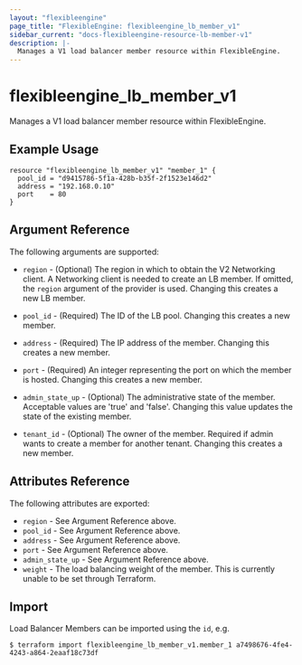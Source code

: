 ```yaml
---
layout: "flexibleengine"
page_title: "FlexibleEngine: flexibleengine_lb_member_v1"
sidebar_current: "docs-flexibleengine-resource-lb-member-v1"
description: |-
  Manages a V1 load balancer member resource within FlexibleEngine.
---
```


# flexibleengine\_lb\_member_v1

Manages a V1 load balancer member resource within FlexibleEngine.

## Example Usage

```hcl
resource "flexibleengine_lb_member_v1" "member_1" {
  pool_id = "d9415786-5f1a-428b-b35f-2f1523e146d2"
  address = "192.168.0.10"
  port    = 80
}
```

## Argument Reference

The following arguments are supported:

* `region` - (Optional) The region in which to obtain the V2 Networking client.
    A Networking client is needed to create an LB member. If omitted, the
    `region` argument of the provider is used. Changing this creates a new
    LB member.

* `pool_id` - (Required)  The ID of the LB pool. Changing this creates a new
    member.

* `address` - (Required) The IP address of the member. Changing this creates a
    new member.

* `port` - (Required) An integer representing the port on which the member is
    hosted. Changing this creates a new member.

* `admin_state_up` - (Optional) The administrative state of the member.
    Acceptable values are 'true' and 'false'. Changing this value updates the
    state of the existing member.

* `tenant_id` - (Optional) The owner of the member. Required if admin wants to
    create a member for another tenant. Changing this creates a new member.

## Attributes Reference

The following attributes are exported:

* `region` - See Argument Reference above.
* `pool_id` - See Argument Reference above.
* `address` - See Argument Reference above.
* `port` - See Argument Reference above.
* `admin_state_up` - See Argument Reference above.
* `weight` - The load balancing weight of the member. This is currently unable
    to be set through Terraform.

## Import

Load Balancer Members can be imported using the `id`, e.g.

```
$ terraform import flexibleengine_lb_member_v1.member_1 a7498676-4fe4-4243-a864-2eaaf18c73df
```
